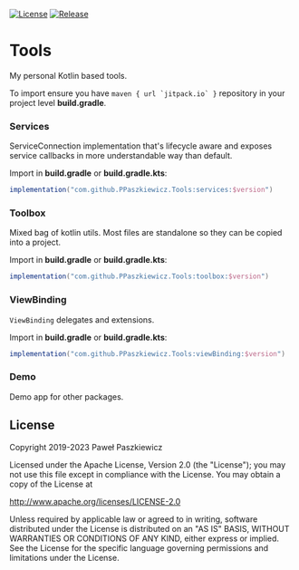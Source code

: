 [![License](https://img.shields.io/badge/License-Apache%202.0-blue.svg)](https://opensource.org/licenses/Apache-2.0)
[![Release](https://jitpack.io/v/PPaszkiewicz/Tools.svg)](https://jitpack.io/#PPaszkiewicz/Tools)

Tools
=====

My personal Kotlin based tools. 

To import ensure you have ```maven { url `jitpack.io` }``` repository in your project level **build.gradle**.

### Services

ServiceConnection implementation that's lifecycle aware and exposes service callbacks in more
understandable way than default.

Import in **build.gradle** or **build.gradle.kts**:
```gradle
implementation("com.github.PPaszkiewicz.Tools:services:$version")
```
### Toolbox

Mixed bag of kotlin utils. Most files are standalone so they can be copied into a project.

Import in **build.gradle** or **build.gradle.kts**:
```gradle    
implementation("com.github.PPaszkiewicz.Tools:toolbox:$version")
```
### ViewBinding

`ViewBinding` delegates and extensions.

Import in **build.gradle** or **build.gradle.kts**:
```gradle    
implementation("com.github.PPaszkiewicz.Tools:viewBinding:$version")
```
### Demo

Demo app for other packages.


## License
Copyright 2019-2023 Paweł Paszkiewicz

Licensed under the Apache License, Version 2.0 (the "License");
you may not use this file except in compliance with the License.
You may obtain a copy of the License at

http://www.apache.org/licenses/LICENSE-2.0

Unless required by applicable law or agreed to in writing, software
distributed under the License is distributed on an "AS IS" BASIS,
WITHOUT WARRANTIES OR CONDITIONS OF ANY KIND, either express or implied.
See the License for the specific language governing permissions and
limitations under the License.
